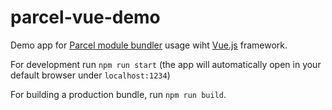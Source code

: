 # parcel-vue-demo
Demo app for [Parcel module bundler](https://parceljs.org/) usage wiht [Vue.js](https://vuejs.org/) framework.


For development run `npm run start` (the app will automatically open in your default browser under `localhost:1234`)

For building a production bundle, run `npm run build`.